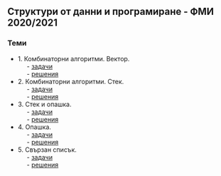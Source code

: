 ## Структури от данни и програмиране - ФМИ 2020/2021
### Теми
 -  1.&nbsp;Комбинаторни алгоритми. Вектор.  
 &nbsp;&nbsp;&nbsp;&nbsp; - [задачи](https://github.com/karinag99/Data_Structures_and_algorithms_FMI/blob/main/01.%20Combinatorial%20algorithms/Tasks.md)  
&nbsp;&nbsp;&nbsp;&nbsp; - [решения](
https://github.com/karinag99/Data_Structures_and_algorithms_FMI/tree/main/01.%20Combinatorial%20algorithms/solutions)
-  2.&nbsp;Комбинаторни алгоритми. Стек.   
 &nbsp;&nbsp;&nbsp;&nbsp; - [задачи](https://github.com/karinag99/Data_Structures_and_algorithms_FMI/blob/main/02.%20Combinatorial%20algorithms.%20Stack/Tasks.md
)  
&nbsp;&nbsp;&nbsp;&nbsp; - [решения](
https://github.com/karinag99/Data_Structures_and_algorithms_FMI/tree/main/02_Combinatorial_algorithms_Stack/solutions)
-  3.&nbsp;Стек и опашка.   
&nbsp;&nbsp;&nbsp;&nbsp; - [задачи](https://github.com/karinag99/Data_Structures_and_algorithms_FMI/blob/main/02_Stack_Queue/Tasks.md)  
&nbsp;&nbsp;&nbsp;&nbsp; - [решения](https://github.com/karinag99/Data_Structures_and_algorithms_FMI/tree/main/02_Stack_Queue/solutions)
-  4.&nbsp;Опашка.   
&nbsp;&nbsp;&nbsp;&nbsp; - [задачи](https://github.com/karinag99/Data_Structures_and_algorithms_FMI/blob/main/04_Queue/README.md)  
&nbsp;&nbsp;&nbsp;&nbsp; - [решения](https://github.com/karinag99/Data_Structures_and_algorithms_FMI/tree/main/04_Queue/solutions)
-  5.&nbsp;Свързан списък.   
&nbsp;&nbsp;&nbsp;&nbsp; - [задачи](https://github.com/karinag99/Data_Structures_and_algorithms_FMI/blob/main/05_LinkedLists/Tasks.md)  
&nbsp;&nbsp;&nbsp;&nbsp; - [решения](https://github.com/karinag99/Data_Structures_and_algorithms_FMI/tree/main/05_LinkedLists/Solutions)
